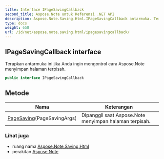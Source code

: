 ```yaml
---
title: Interface IPageSavingCallback
second_title: Aspose.Note untuk Referensi .NET API
description: Aspose.Note.Saving.Html.IPageSavingCallback antarmuka. Terapkan antarmuka ini jika Anda ingin mengontrol cara Aspose.Note menyimpan halaman terpisah.
type: docs
weight: 650
url: /id/net/aspose.note.saving.html/ipagesavingcallback/
---
```

## IPageSavingCallback interface

Terapkan antarmuka ini jika Anda ingin mengontrol cara Aspose.Note menyimpan halaman terpisah.

```csharp
public interface IPageSavingCallback
```

## Metode

| Nama | Keterangan |
| --- | --- |
| [PageSaving](../../aspose.note.saving.html/ipagesavingcallback/pagesaving/)(PageSavingArgs) | Dipanggil saat Aspose.Note menyimpan halaman terpisah. |

### Lihat juga

* ruang nama [Aspose.Note.Saving.Html](../../aspose.note.saving.html/)
* perakitan [Aspose.Note](../../)



